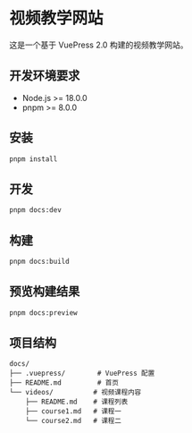 # 视频教学网站

这是一个基于 VuePress 2.0 构建的视频教学网站。

## 开发环境要求

- Node.js >= 18.0.0
- pnpm >= 8.0.0

## 安装

```bash
pnpm install
```

## 开发

```bash
pnpm docs:dev
```

## 构建

```bash
pnpm docs:build
```

## 预览构建结果

```bash
pnpm docs:preview
```

## 项目结构

```
docs/
├── .vuepress/        # VuePress 配置
├── README.md         # 首页
└── videos/          # 视频课程内容
    ├── README.md    # 课程列表
    ├── course1.md   # 课程一
    └── course2.md   # 课程二
``` 